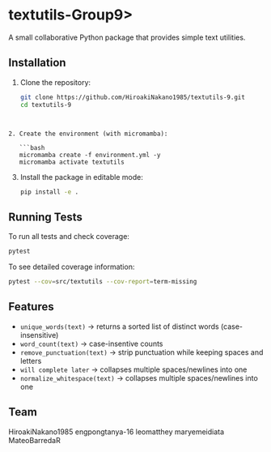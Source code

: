 # textutils-Group9>
 A small collaborative Python package that provides simple text utilities.

## Installation

1. Clone the repository:
   ```bash
   git clone https://github.com/HiroakiNakano1985/textutils-9.git
   cd textutils-9
```


2. Create the environment (with micromamba):

   ```bash
   micromamba create -f environment.yml -y
   micromamba activate textutils
   ```

3. Install the package in editable mode:

   ```bash
   pip install -e .
   ```

## Running Tests

To run all tests and check coverage:

```bash
pytest
```

To see detailed coverage information:

```bash
pytest --cov=src/textutils --cov-report=term-missing
```

## Features

* `unique_words(text)` → returns a sorted list of distinct words (case-insensitive)
* `word_count(text)` → case-insentive counts
* `remove_punctuation(text)` → strip punctuation while keeping spaces and letters
* `will complete later` → collapses multiple spaces/newlines into one
* `normalize_whitespace(text)` → collapses multiple spaces/newlines into one

## Team

HiroakiNakano1985
engpongtanya-16
leomatthey
maryemeidiata
MateoBarredaR
